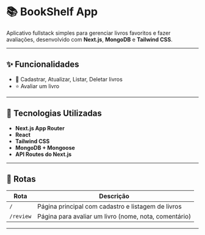 # 📚 BookShelf App

Aplicativo fullstack simples para gerenciar livros favoritos e fazer avaliações, desenvolvido com **Next.js**, **MongoDB** e **Tailwind CSS**.

---

## ✨ Funcionalidades

- 📖 Cadastrar, Atualizar, Listar, Deletar livros 
- ⭐ Avaliar um livro 

---

## 🚀 Tecnologias Utilizadas

- **Next.js App Router**
- **React**
- **Tailwind CSS**
- **MongoDB + Mongoose**
- **API Routes do Next.js**

---

## 🧭 Rotas

| Rota         | Descrição                        |
|--------------|----------------------------------|
| `/`          | Página principal com cadastro e listagem de livros |
| `/review`    | Página para avaliar um livro (nome, nota, comentário) |

---


